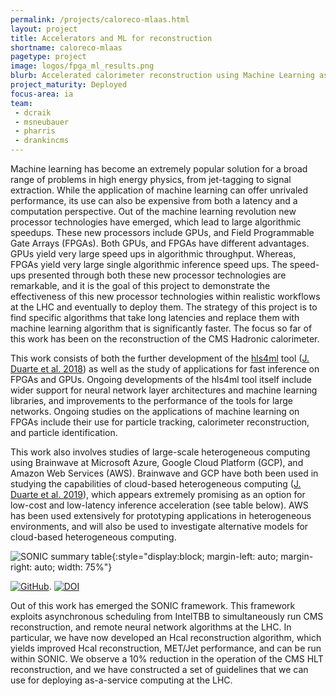 ```yaml
---
permalink: /projects/caloreco-mlaas.html
layout: project
title: Accelerators and ML for reconstruction
shortname: caloreco-mlaas
pagetype: project
image: logos/fpga_ml_results.png
blurb: Accelerated calorimeter reconstruction using Machine Learning as a Service
project_maturity: Deployed
focus-area: ia
team:
 - dcraik
 - msneubauer
 - pharris
 - drankincms
---
```


Machine learning has become an extremely popular solution for a broad range of problems in high energy physics, from jet-tagging to signal extraction.
While the application of machine learning can offer unrivaled performance, its use can also be expensive from both a latency and a computation perspective.
Out of the machine learning revolution new processor technologies have emerged, which lead to large algorithmic speedups. These new processors include GPUs, and Field Programmable Gate Arrays (FPGAs).
Both GPUs, and FPGAs have different advantages. GPUs yield very large speed ups in algorithmic throughput. Whereas, FPGAs yield very large single algorithmic inference speed ups.
The speed-ups presented through both these new processor technologies are remarkable, and it is the goal of this project to demonstrate the effectiveness of this new processor technologies within realistic workflows at the LHC and eventually to deploy them.
The strategy of this project is to find specific algorithms that take long latencies and replace them with machine learning algorithm that is significantly faster.
The focus so far of this work has been on the reconstruction of the CMS Hadronic calorimeter.

This work consists of both the further development of the [hls4ml](https://fastmachinelearning.org/hls4ml/) tool ([J. Duarte et al. 2018](https://arxiv.org/abs/1804.06913)) as well as the study of applications for fast inference on FPGAs and GPUs.
Ongoing developments of the hls4ml tool itself include wider support for neural network layer architectures and machine learning libraries, and improvements to the performance of the tools for large networks.
Ongoing studies on the applications of machine learning on FPGAs include their use for particle tracking, calorimeter reconstruction, and particle identification.

This work also involves studies of large-scale heterogeneous computing using Brainwave at Microsoft Azure, Google Cloud Platform (GCP), and Amazon Web Services (AWS).
Brainwave and GCP have both been used in studying the capabilities of cloud-based heterogeneous computing ([J. Duarte et al. 2019](https://arxiv.org/abs/1904.08986)), which appears extremely promising as an option for low-cost and low-latency inference acceleration (see table below).
AWS has been used extensively for prototyping applications in heterogeneous environments, and will also be used to investigate alternative models for cloud-based heterogeneous computing.

![SONIC summary table](/assets/images/sonic_summary_table.png){:style="display:block; margin-left: auto; margin-right: auto; width: 75%"}

[![GitHub](https://img.shields.io/badge/GitHub-555555.svg)](https://github.com/hls-fpga-machine-learning/hls4ml).
[![DOI](https://zenodo.org/badge/doi/10.5281/zenodo.1204445.svg)](https://zenodo.org/badge/latestdoi/108329371)

Out of this work has emerged the SONIC framework. This framework exploits asynchronous scheduling from IntelTBB to simultaneously run CMS reconstruction, and remote neural network algorithms at the LHC.
In particular, we have now developed an Hcal reconstruction algorithm, which yields improved Hcal reconstruction, MET/Jet performance, and can be run within SONIC.
We observe a 10% reduction in the operation of the CMS HLT reconstruction, and we have constructed a set of guidelines that we can use for deploying as-a-service computing at the LHC.

